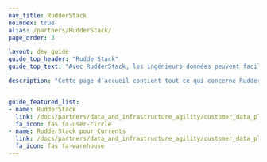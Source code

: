 ```yaml
---
nav_title: RudderStack
noindex: true
alias: /partners/RudderStack/
page_order: 3

layout: dev_guide
guide_top_header: "RudderStack"
guide_top_text: "Avec RudderStack, les ingénieurs données peuvent facilement renforcer les capacités de toutes les composantes de leur organisation en leur apportant des données client enrichies. RudderStack vous permet de transformer votre propre entrepôt de données en un ensemble de données client entièrement équipée sans avoir à vous soucier de l’entretien du pipeline, de sa sécurité ou de hausses subites des coûts liées au volume. Dynamisez les équipes marketing, vente et produit en envoyant les données vers tous les types d’outils, qu’il s’agisse d’e-mail ou d’analyses produit."

description: "Cette page d’accueil contient tout ce qui concerne RudderStack, y compris comment intégrer RudderStack et RudderStack pour Currents."


guide_featured_list:
- name: RudderStack
  link: /docs/partners/data_and_infrastructure_agility/customer_data_platform/rudderstack/rudderstack
  fa_icon: fas fa-user-circle
- name: RudderStack pour Currents
  link: /docs/partners/data_and_infrastructure_agility/customer_data_platform/rudderstack/rudderstack_for_currents/
  fa_icon: fas fa-warehouse
---
```


<br> 